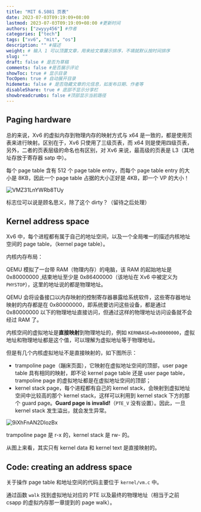 ```yaml
---
title: "MIT 6.S081 页表"
date: 2023-07-03T09:19:09+08:00
lastmod: 2023-07-03T09:19:09+08:00 #更新时间
authors: ["zwyyy456"] #作者
categories: ["tech"]
tags: ["xv6", "mit", "os"]
description: "" #描述
weight: # 输入 1 可以顶置文章，用来给文章展示排序，不填就默认按时间排序
slug: ""
draft: false # 是否为草稿
comments: false #是否展示评论
showToc: true # 显示目录
TocOpen: true # 自动展开目录
hidemeta: false # 是否隐藏文章的元信息，如发布日期、作者等
disableShare: true # 底部不显示分享栏
showbreadcrumbs: false #顶部显示当前路径
---
```

## Paging hardware

总的来说，Xv6 的虚拟内存到物理内存的映射方式与 x64 是一致的，都是使用页表来进行映射。区别在于，Xv6 只使用了三级页表，而 x64 则是使用四级页表，另外，二者的页表层级的命名也有区别，对 Xv6 来说，最高级的页表是 L3（其地址存放于寄存器 satp 中）。

每个 page table 含有 512 个 page table entry，而每个 page table entry 的大小是 8KB，因此一个 page table 占据的大小正好是 4KB，即一个 VP 的大小！

![VMZ31LnYWRb8TUy](https://pic-upyun.zwyyy456.tech/smms/2023-12-26-065733.png)

标志位可以说是顾名思义，除了这个 dirty？（留待之后处理）

## Kernel address space

Xv6 中，每个进程都有属于自己的地址空间，以及一个全局唯一的描述内核地址空间的 page table，（kernel page table）。

内核内存布局：

QEMU 模拟了一台带 RAM（物理内存）的电脑，该 RAM 的起始地址是 $\text{0x80000000}$ ,结束地址至少是 $\text{0x86400000}$（该地址在 Xv6 中被定义为 `PHYSTOP`），这里的地址说的都是物理地址。

QEMU 会将设备接口以内存映射的控制寄存器暴露给系统软件，这些寄存器地址映射的内存都是在 $\text{0x80000000}$，即系统要访问这些设备，都是通过 $\text{0x80000000}$ 以下的物理地址直接访问，但通过这样的物理地址访问设备就不会经过 RAM 了。

内核空间的虚拟地址是**直接映射**到物理地址的，例如 `KERNBASE=0x80000000`，虚拟地址和物理地址都是这个值，可以理解为虚拟地址等于物理地址。

但是有几个内核虚拟地址不是直接映射的，如下图所示：

- trampoline page（蹦床页面），它映射在虚拟地址空间的顶部，user page table 具有相同的映射，即不论 kernel page table 还是 user page table，trampoline page 的虚拟地址都是在虚拟地址空间的顶部；
- kernel stack page，每个进程都有自己的 kernel stack，会映射到虚拟地址空间中比较高的那个 kernel stack，这样可以利用到 kernel stack 下方的那个 guard page。**Guard page is invalid!**（`PTE_V` 没有设置）。因此，一旦 kernel stack 发生溢出，就会发生异常。

![9iXhFnAN2DIozBx](https://pic-upyun.zwyyy456.tech/smms/2023-12-26-065735.png)

trampoline page 是 r-x 的，kernel stack 是 rw- 的。

从图上来看，其实只有 kernel data 和 kernel text 是直接映射的。
   
## Code: creating an address space 

关于操作 page table 和地址空间的代码主要位于 `kernel/vm.c` 中。

通过函数 `walk` 找到虚拟地址对应的 PTE 以及最终的物理地址（相当于之前 csapp 的虚拟内存那一章提到的 page walk）。

